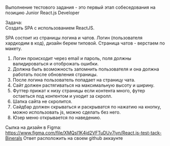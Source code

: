Выполнение тестового задания - это первый этап собеседования на позицию Junior React.js Developer 

Задача:  
Создать SPA с использованием ReactJS. 
 
SPA состоит из страницы логина и чатов. 
Логин (пользователя хардкодим в код), дизайн берем типовой. Страница чатов - верстаем по макету. 
 
1.	Логин происходит через email и пароль, поля должны валидироваться и отоброжать ошибки. 
2.	Должна быть возможность запомнить пользователя и она должна работать после обновления страницы. 
3.	После логина пользователь попадает на страницу чата. 
4.	Сайт должен растягиваться на максимальную высоту и ширину. 
5.	Футтер прижат к низу страницы если контента много, футер остаеться под контентом и уходит за скролл. 
6.	Шапка сайта не скролится. 
7.	Сайдбар должен скрываться и раскрыватся по нажатию на кнопку, можно использовать js, можно сделать без него. 
8.	Юзер меню открывается по наведению. 

Сылка на дизайн в Figma: https://www.figma.com/file/XMQsI1K4jd2VFTuDUv7jyn/React.js-test-tack-Binerals
Ответ расположить на своем github аккаунте
